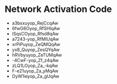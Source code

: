 # Network Activation Code
* a3bxxuyop_RejCcqAw
* 6fwG6Oyop_RfSHIqAw
* ISqsCOyop_Rfsd8qAw
* a7243-yop_RfMIUqAw
* xrPiPuyop_ZeQMQqAw
* yx8_Quyop_ZesQYqAw
* hRVbyuyop_ZeTUMqAw
* -4CwF-yop_Zf_z4qAw
* zLQ1LOyop_Za_-kqAw
* F-e21uyop_Za_yMqAw
* DyW1ieyop_Za_gUqAw